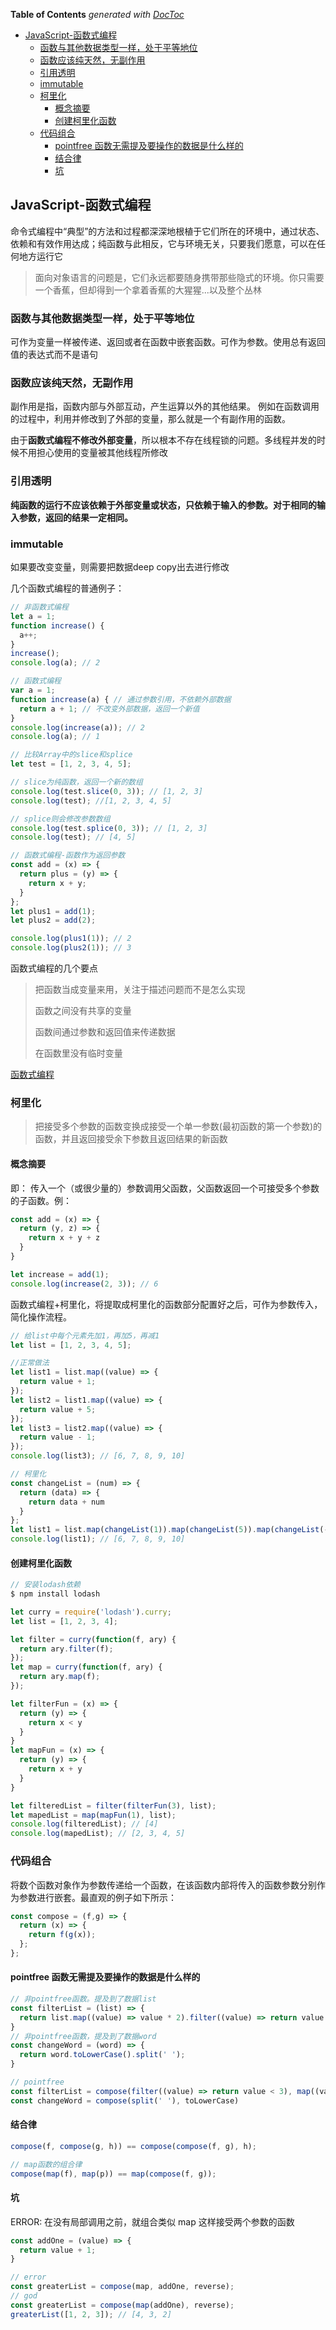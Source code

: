 <!-- START doctoc generated TOC please keep comment here to allow auto update -->
<!-- DON'T EDIT THIS SECTION, INSTEAD RE-RUN doctoc TO UPDATE -->
**Table of Contents**  *generated with [DocToc](https://github.com/thlorenz/doctoc)*

- [JavaScript-函数式编程](#javascript-%E5%87%BD%E6%95%B0%E5%BC%8F%E7%BC%96%E7%A8%8B)
  - [函数与其他数据类型一样，处于平等地位](#%E5%87%BD%E6%95%B0%E4%B8%8E%E5%85%B6%E4%BB%96%E6%95%B0%E6%8D%AE%E7%B1%BB%E5%9E%8B%E4%B8%80%E6%A0%B7%EF%BC%8C%E5%A4%84%E4%BA%8E%E5%B9%B3%E7%AD%89%E5%9C%B0%E4%BD%8D)
  - [函数应该纯天然，无副作用](#%E5%87%BD%E6%95%B0%E5%BA%94%E8%AF%A5%E7%BA%AF%E5%A4%A9%E7%84%B6%EF%BC%8C%E6%97%A0%E5%89%AF%E4%BD%9C%E7%94%A8)
  - [引用透明](#%E5%BC%95%E7%94%A8%E9%80%8F%E6%98%8E)
  - [immutable](#immutable)
  - [柯里化](#%E6%9F%AF%E9%87%8C%E5%8C%96)
    - [概念摘要](#%E6%A6%82%E5%BF%B5%E6%91%98%E8%A6%81)
    - [创建柯里化函数](#%E5%88%9B%E5%BB%BA%E6%9F%AF%E9%87%8C%E5%8C%96%E5%87%BD%E6%95%B0)
  - [代码组合](#%E4%BB%A3%E7%A0%81%E7%BB%84%E5%90%88)
    - [pointfree 函数无需提及要操作的数据是什么样的](#pointfree-%E5%87%BD%E6%95%B0%E6%97%A0%E9%9C%80%E6%8F%90%E5%8F%8A%E8%A6%81%E6%93%8D%E4%BD%9C%E7%9A%84%E6%95%B0%E6%8D%AE%E6%98%AF%E4%BB%80%E4%B9%88%E6%A0%B7%E7%9A%84)
    - [结合律](#%E7%BB%93%E5%90%88%E5%BE%8B)
    - [坑](#%E5%9D%91)

<!-- END doctoc generated TOC please keep comment here to allow auto update -->

## JavaScript-函数式编程

命令式编程中“典型”的方法和过程都深深地根植于它们所在的环境中，通过状态、依赖和有效作用达成；纯函数与此相反，它与环境无关，只要我们愿意，可以在任何地方运行它

> 面向对象语言的问题是，它们永远都要随身携带那些隐式的环境。你只需要一个香蕉，但却得到一个拿着香蕉的大猩猩...以及整个丛林

### 函数与其他数据类型一样，处于平等地位
可作为变量一样被传递、返回或者在函数中嵌套函数。可作为参数。使用总有返回值的表达式而不是语句

### 函数应该纯天然，无副作用
副作用是指，函数内部与外部互动，产生运算以外的其他结果。
例如在函数调用的过程中，利用并修改到了外部的变量，那么就是一个有副作用的函数。

由于**函数式编程不修改外部变量**，所以根本不存在线程锁的问题。多线程并发的时候不用担心使用的变量被其他线程所修改 

### 引用透明
**纯函数的运行不应该依赖于外部变量或状态，只依赖于输入的参数。对于相同的输入参数，返回的结果一定相同。**

### immutable
如果要改变变量，则需要把数据deep copy出去进行修改

几个函数式编程的普通例子：

```javascript
// 非函数式编程
let a = 1;
function increase() {
  a++;
}
increase();
console.log(a); // 2

// 函数式编程
var a = 1;
function increase(a) { // 通过参数引用，不依赖外部数据
  return a + 1; // 不改变外部数据，返回一个新值
}
console.log(increase(a)); // 2
console.log(a); // 1
```

```javascript
// 比较Array中的slice和splice
let test = [1, 2, 3, 4, 5];

// slice为纯函数，返回一个新的数组
console.log(test.slice(0, 3)); // [1, 2, 3]
console.log(test); //[1, 2, 3, 4, 5]

// splice则会修改参数数组
console.log(test.splice(0, 3)); // [1, 2, 3]
console.log(test); // [4, 5]
```

```javascript
// 函数式编程-函数作为返回参数
const add = (x) => {
  return plus = (y) => {
    return x + y;
  }
};
let plus1 = add(1);
let plus2 = add(2);

console.log(plus1(1)); // 2
console.log(plus2(1)); // 3
```
函数式编程的几个要点

> 把函数当成变量来用，关注于描述问题而不是怎么实现
>
> 函数之间没有共享的变量
>
> 函数间通过参数和返回值来传递数据
>
> 在函数里没有临时变量

[函数式编程](http://coolshell.cn/articles/10822.html)

### 柯里化

> 把接受多个参数的函数变换成接受一个单一参数(最初函数的第一个参数)的函数，并且返回接受余下参数且返回结果的新函数

#### 概念摘要

即：
传入一个（或很少量的）参数调用父函数，父函数返回一个可接受多个参数的子函数。例：
```javascript
const add = (x) => {
  return (y, z) => {
    return x + y + z
  }
}

let increase = add(1);
console.log(increase(2, 3)); // 6
```

函数式编程+柯里化，将提取成柯里化的函数部分配置好之后，可作为参数传入，简化操作流程。
```javascript
// 给list中每个元素先加1，再加5，再减1
let list = [1, 2, 3, 4, 5];

//正常做法
let list1 = list.map((value) => {
  return value + 1;
});
let list2 = list1.map((value) => {
  return value + 5;
});
let list3 = list2.map((value) => {
  return value - 1;
});
console.log(list3); // [6, 7, 8, 9, 10]

// 柯里化
const changeList = (num) => {
  return (data) => {
    return data + num
  }
};
let list1 = list.map(changeList(1)).map(changeList(5)).map(changeList(-1));
console.log(list1); // [6, 7, 8, 9, 10]
```

#### 创建柯里化函数

```javascript
// 安装lodash依赖
$ npm install lodash

let curry = require('lodash').curry;
let list = [1, 2, 3, 4];

let filter = curry(function(f, ary) {
  return ary.filter(f);
});
let map = curry(function(f, ary) {
  return ary.map(f);
});

let filterFun = (x) => {
  return (y) => {
    return x < y
  }
}
let mapFun = (x) => {
  return (y) => {
    return x + y
  }
}

let filteredList = filter(filterFun(3), list);
let mapedList = map(mapFun(1), list);
console.log(filteredList); // [4]
console.log(mapedList); // [2, 3, 4, 5]
```

### 代码组合

将数个函数对象作为参数传递给一个函数，在该函数内部将传入的函数参数分别作为参数进行嵌套。最直观的例子如下所示：
```javascript
const compose = (f,g) => {
  return (x) => {
    return f(g(x));
  };
};
```

#### pointfree 函数无需提及要操作的数据是什么样的

```javascript
// 非pointfree函数。提及到了数据list
const filterList = (list) => {
  return list.map((value) => value * 2).filter((value) => return value < 3);
}
// 非pointfree函数，提及到了数据word
const changeWord = (word) => {
  return word.toLowerCase().split(' ');
}

// pointfree
const filterList = compose(filter((value) => return value < 3), map((value) => value * 2));
const changeWord = compose(split(' '), toLowerCase)
```

#### 结合律

```javascript
compose(f, compose(g, h)) == compose(compose(f, g), h);

// map函数的组合律
compose(map(f), map(p)) == map(compose(f, g));
```

#### 坑

ERROR: 在没有局部调用之前，就组合类似 map 这样接受两个参数的函数

```javascript
const addOne = (value) => {
  return value + 1;
}

// error
const greaterList = compose(map, addOne, reverse);
// god
const greaterList = compose(map(addOne), reverse);
greaterList([1, 2, 3]); // [4, 3, 2]
```